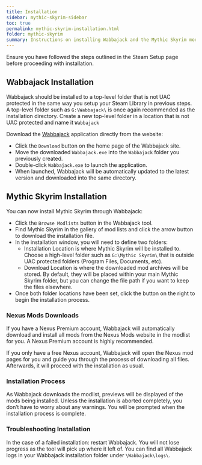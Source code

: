 ```yaml
---
title: Installation
sidebar: mythic-skyrim-sidebar
toc: true
permalink: mythic-skyrim-installation.html
folder: mythic-skyrim
summary: Instructions on installing Wabbajack and the Mythic Skyrim modlist.
---
```

Ensure you have followed the steps outlined in the Steam Setup page before proceeding with installation.

## Wabbajack Installation
Wabbajack should be installed to a top-level folder that is not UAC protected in the same way you setup your Steam Library in previous steps.
A top-level folder such as `G:\Wabbajack\` is once again recommended as the installation directory.
Create a new top-level folder in a location that is not UAC protected and name it `Wabbajack`

Download the [Wabbajack] application directly from the website: 
* Click the `Download` button on the home page of the Wabbajack site.
* Move the downloaded `Wabbajack.exe` into the `Wabbajack` folder you previously created.
* Double-click `Wabbajack.exe` to launch the application.
* When launched, Wabbajack will be automatically updated to the latest version and downloaded into the same directory.

## Mythic Skyrim Installation
You can now install Mythic Skyrim through Wabbajack:
* Click the `Browse Modlists` button in the Wabbajack tool.
* Find Mythic Skyrim in the gallery of mod lists and click the arrow button to download the installation file.
* In the installation window, you will need to define two folders:
  * Installation Location is where Mythic Skyrim will be installed to. Choose a high-level folder such as `G:\Mythic Skyrim\` that is outside UAC protected folders (Program Files, Documents, etc).
  * Download Location is where the downloaded mod archives will be stored. By default, they will be placed within your main Mythic Skyrim folder, but you can change the file path if you want to keep the files elsewhere.
* Once both folder locations have been set, click the button on the right to begin the installation process. 

### Nexus Mods Downloads
If you have a Nexus Premium account, Wabbajack will automatically download and install all mods from the Nexus Mods website in the modlist for you.
A Nexus Premium account is highly recommended.

If you only have a free Nexus account, Wabbajack will open the Nexus mod pages for you and guide you through the process of downloading all files.
Afterwards, it will proceed with the installation as usual.

### Installation Process
As Wabbajack downloads the modlist, previews will be displayed of the mods being installed.
Unless the installation is aborted completely, you don’t have to worry about any warnings.
You will be prompted when the installation process is complete.

### Troubleshooting Installation
In the case of a failed installation: restart Wabbajack. You will not lose progress as the tool will pick up where it left of.
You can find all Wabbajack logs in your Wabbajack installation folder under `\Wabbajack\logs\`.

[Wabbajack]: https://www.wabbajack.org/#/
